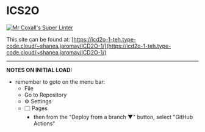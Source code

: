 # ICS2O

[![Mr Coxall's Super Linter](https://github.com/MTHS-ICD2O-1-2024/ICD2O-Unit-1-07-Shanea-Jaromay1/workflows/Mr%20Coxall's%20Super%20Linter/badge.svg)](https://github.com/MTHS-ICD2O-1-2024/ICD2O-Unit-1-07-Shanea-Jaromay1/actions)

This site can be found at: [https://icd2o-1-teh.type-code.cloud/~shanea.jaromay/ICD2O-1/](https://icd2o-1-teh.type-code.cloud/~shanea.jaromay/ICD2O-1/)

---

**NOTES ON INITIAL LOAD:**
- remember to goto on the menu bar:
  - File
  - Go to Repository
  - ⚙ Settings
  - 🗔 Pages
    - then from the "Deploy from a branch ▼" button, select "GitHub Actions"
